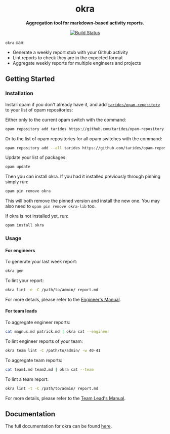 <h1 align="center">
  okra
</h1>

<p align="center">
  <strong>Aggregation tool for markdown-based activity reports.</strong>
</p>

<p align="center">
  <!--
  <a href="https://ocaml.ci.dev/github/tarides/okra">
    <img src="https://img.shields.io/endpoint?url=https://ocaml.ci.dev/badge/tarides/okra/main&logo=ocaml" alt="OCaml-CI Build Status" />
  </a>
  -->

  <a href="https://github.com/tarides/okra/actions/workflows/build.yml">
    <img src="https://github.com/tarides/okra/actions/workflows/build.yml/badge.svg?branch=main" alt="Build Status" />
  </a>
</p>

`okra` can:

 - Generate a weekly report stub with your Github activity
 - Lint reports to check they are in the expected format
 - Aggregate weekly reports for multiple engineers and projects

## Getting Started

### Installation

Install opam if you don't already have it, and add [`tarides/opam-repository`](https://github.com/tarides/opam-repository) to your list of opam repositories:

Either only to the current opam switch with the command:
```sh
opam repository add tarides https://github.com/tarides/opam-repository.git
```

Or to the list of opam repositories for all opam switches with the command:
```sh
opam repository add --all tarides https://github.com/tarides/opam-repository.git
```

Update your list of packages:
```sh
opam update
```

Then you can install okra. If you had it installed previously through pinning simply run:
```sh
opam pin remove okra
```

This will both remove the pinned version and install the new one. You may also need to
`opam pin remove okra-lib` too.

If okra is not installed yet, run:
```sh
opam install okra
```

### Usage

#### For engineers

To generate your last week report:
```sh
okra gen
```

To lint your report:
```sh
okra lint -e -C /path/to/admin/ report.md
```

For more details, please refer to the [Engineer's Manual](docs/engineers-manual.md).

#### For team leads

To aggregate engineer reports:
```sh
cat magnus.md patrick.md | okra cat --engineer
```

To lint engineer reports of your team:
```sh
okra team lint -C /path/to/admin/ -w 40-41
```

To aggregate team reports:
```sh
cat team1.md team2.md | okra cat --team
```

To lint a team report:
```sh
okra lint -t -C /path/to/admin/ report.md
```

For more details, please refer to the [Team Lead's Manual](docs/team-leads-manual.md).

## Documentation

The full documentation for okra can be found [here](docs/README.md).

